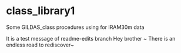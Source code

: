 # class_library1
Some GILDAS_class procedures using for IRAM30m data


It is a test message of readme-edits branch
Hey brother ~ There is an endless road to rediscover~
